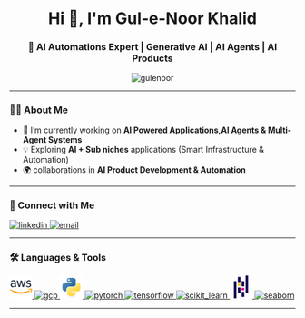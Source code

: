 <h1 align="center">Hi 👋, I'm Gul-e-Noor Khalid</h1>
<h3 align="center">🚀 AI Automations Expert | Generative AI | AI Agents | AI Products </h3>

<p align="center">
  <img src="https://komarev.com/ghpvc/?username=gulenoor&label=Profile%20views&color=0e75b6&style=flat" alt="gulenoor" />
</p>

---

### 👩‍💻 About Me
- 🔭 I’m currently working on **AI Powered Applications,AI Agents & Multi-Agent Systems**  
- 💡 Exploring **AI + Sub niches** applications (Smart Infrastructure & Automation)   
- 🌍 collaborations in **AI Product Development & Automation**  

---

### 🤝 Connect with Me
<p align="left">
  <a href="www.linkedin.com/in/gul-e-noor-khalid" target="_blank">
    <img src="https://img.shields.io/badge/LinkedIn-blue?style=for-the-badge&logo=linkedin" alt="linkedin"/>
  </a>
  <a href="mailto:gulenoor.ai.automation@gmail.com">
    <img src="https://img.shields.io/badge/Email-D14836?style=for-the-badge&logo=gmail&logoColor=white" alt="email"/>
  </a>
</p>

---

### 🛠️ Languages & Tools
<p align="left"> 
  <a href="https://aws.amazon.com" target="_blank"> <img src="https://raw.githubusercontent.com/devicons/devicon/master/icons/amazonwebservices/amazonwebservices-original-wordmark.svg" alt="aws" width="40" height="40"/> </a> 
  <a href="https://cloud.google.com" target="_blank"> <img src="https://www.vectorlogo.zone/logos/google_cloud/google_cloud-icon.svg" alt="gcp" width="40" height="40"/> </a> 
  <a href="https://www.python.org" target="_blank"> <img src="https://raw.githubusercontent.com/devicons/devicon/master/icons/python/python-original.svg" alt="python" width="40" height="40"/> </a> 
  <a href="https://pytorch.org/" target="_blank"> <img src="https://www.vectorlogo.zone/logos/pytorch/pytorch-icon.svg" alt="pytorch" width="40" height="40"/> </a> 
  <a href="https://www.tensorflow.org" target="_blank"> <img src="https://www.vectorlogo.zone/logos/tensorflow/tensorflow-icon.svg" alt="tensorflow" width="40" height="40"/> </a> 
  <a href="https://scikit-learn.org/" target="_blank"> <img src="https://upload.wikimedia.org/wikipedia/commons/0/05/Scikit_learn_logo_small.svg" alt="scikit_learn" width="40" height="40"/> </a> 
  <a href="https://pandas.pydata.org/" target="_blank"> <img src="https://raw.githubusercontent.com/devicons/devicon/2ae2a900d2f041da66e950e4d48052658d850630/icons/pandas/pandas-original.svg" alt="pandas" width="40" height="40"/> </a> 
  <a href="https://seaborn.pydata.org/" target="_blank"> <img src="https://seaborn.pydata.org/_images/logo-mark-lightbg.svg" alt="seaborn" width="40" height="40"/> </a> 
</p>

---


